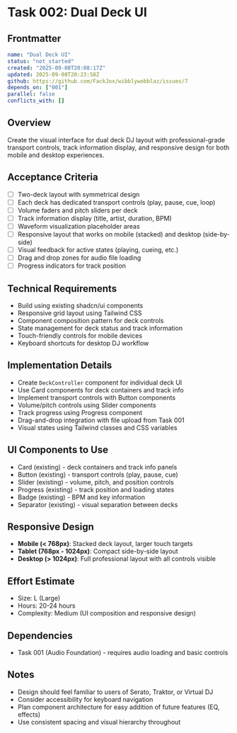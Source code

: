 # Task 002: Dual Deck UI

## Frontmatter
```yaml
name: "Dual Deck UI"
status: "not_started"
created: "2025-09-08T20:08:17Z"
updated: 2025-09-08T20:23:58Z
github: https://github.com/FackJox/wibblywobblaz/issues/7
depends_on: ["001"]
parallel: false
conflicts_with: []
```

## Overview
Create the visual interface for dual deck DJ layout with professional-grade transport controls, track information display, and responsive design for both mobile and desktop experiences.

## Acceptance Criteria
- [ ] Two-deck layout with symmetrical design
- [ ] Each deck has dedicated transport controls (play, pause, cue, loop)
- [ ] Volume faders and pitch sliders per deck
- [ ] Track information display (title, artist, duration, BPM)
- [ ] Waveform visualization placeholder areas
- [ ] Responsive layout that works on mobile (stacked) and desktop (side-by-side)
- [ ] Visual feedback for active states (playing, cueing, etc.)
- [ ] Drag and drop zones for audio file loading
- [ ] Progress indicators for track position

## Technical Requirements
- Build using existing shadcn/ui components
- Responsive grid layout using Tailwind CSS
- Component composition pattern for deck controls
- State management for deck status and track information
- Touch-friendly controls for mobile devices
- Keyboard shortcuts for desktop DJ workflow

## Implementation Details
- Create `DeckController` component for individual deck UI
- Use Card components for deck containers and track info
- Implement transport controls with Button components
- Volume/pitch controls using Slider components
- Track progress using Progress component
- Drag-and-drop integration with file upload from Task 001
- Visual states using Tailwind classes and CSS variables

## UI Components to Use
- Card (existing) - deck containers and track info panels
- Button (existing) - transport controls (play, pause, cue)
- Slider (existing) - volume, pitch, and position controls
- Progress (existing) - track position and loading states
- Badge (existing) - BPM and key information
- Separator (existing) - visual separation between decks

## Responsive Design
- **Mobile (< 768px)**: Stacked deck layout, larger touch targets
- **Tablet (768px - 1024px)**: Compact side-by-side layout
- **Desktop (> 1024px)**: Full professional layout with all controls visible

## Effort Estimate
- Size: L (Large)
- Hours: 20-24 hours
- Complexity: Medium (UI composition and responsive design)

## Dependencies
- Task 001 (Audio Foundation) - requires audio loading and basic controls

## Notes
- Design should feel familiar to users of Serato, Traktor, or Virtual DJ
- Consider accessibility for keyboard navigation
- Plan component architecture for easy addition of future features (EQ, effects)
- Use consistent spacing and visual hierarchy throughout
